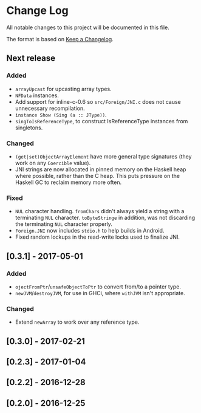 # Change Log

All notable changes to this project will be documented in this file.

The format is based on [Keep a Changelog](http://keepachangelog.com/).

## Next release

### Added

* `arrayUpcast` for upcasting array types.
* `NFData` instances.
* Add support for inline-c-0.6 so `src/Foreign/JNI.c`
  does not cause unnecessary recompilation.
* `instance Show (Sing (a :: JType))`.
* `singToIsReferenceType`, to construct IsReferenceType instances from singletons.

### Changed

* `(get|set)ObjectArrayElement` have more general type signatures
  (they work on any `Coercible` value).
* JNI strings are now allocated in pinned memory on the Haskell heap
  where possible, rather than the C heap. This puts pressure on the
  Haskell GC to reclaim memory more often.

### Fixed

* `NUL` character handling. `fromChars` didn't always yield a string
  with a terminating `NUL` character. `toByteStringe` in addition, was
  not discarding the terminating `NUL` character properly.
* `Foreign.JNI` now includes `stdio.h` to help builds in Android.
* Fixed random lockups in the read-write locks used to finalize JNI.

## [0.3.1] - 2017-05-01

### Added

* `ojectFromPtr`/`unsafeObjectToPtr` to convert from/to a pointer type.
* `newJVM`/`destroyJVM`, for use in GHCi, where `withJVM` isn't appropriate.

### Changed

* Extend `newArray` to work over any reference type.

## [0.3.0] - 2017-02-21

## [0.2.3] - 2017-01-04

## [0.2.2] - 2016-12-28

## [0.2.0] - 2016-12-25
